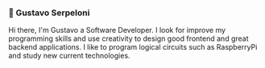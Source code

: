 ### 🌱  Gustavo Serpeloni

Hi there, I'm Gustavo a Software Developer. I look for improve my programming skills and use creativity to design good frontend and great backend applications. I like to program logical circuits such as RaspberryPi and  study new current technologies.
